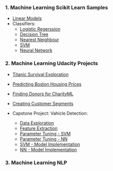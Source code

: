 

### 1. Machine Learning Scikit Learn Samples

- [Linear Models](https://nbviewer.jupyter.org/github/datafiction/sklearn-samples/blob/master/LinearModels/Linear-models.ipynb)
- Classifiers:
  - [Logistic Regerssion](https://nbviewer.jupyter.org/github/datafiction/sklearn-samples/blob/master/Classifiers/Logistic/Logistic.ipynb)
  - [Decision Tree](https://nbviewer.jupyter.org/github/datafiction/sklearn-samples/blob/master/Classifiers/Tree/Tree.ipynb)
  - [Nearest Neighbour](https://nbviewer.jupyter.org/github/datafiction/sklearn-samples/blob/master/Classifiers/Neighbour/Neighbour.ipynb)
  - [SVM](https://nbviewer.jupyter.org/github/datafiction/sklearn-samples/blob/master/Classifiers/SVM/svm.ipynb)
  - [Neural Network](https://nbviewer.jupyter.org/github/datafiction/sklearn-samples/blob/master/Classifiers/NN/nn.ipynb)



### 2. Machine Learning Udacity Projects

- [Titanic Survival Exploration](https://nbviewer.jupyter.org/github/Vasuji/MLND-projects/blob/master/titanic_survival_exploration/titanic_survival_exploration.ipynb)
- [Predicting Boston Housing Prices](https://nbviewer.jupyter.org/github/Vasuji/MLND-projects/blob/master/boston_housing/boston_housing.ipynb)
- [Finding Donors for CharityML](https://nbviewer.jupyter.org/github/Vasuji/MLND-projects/blob/master/finding_donors/finding_donors.ipynb)
- [Creating Customer Segments](https://nbviewer.jupyter.org/github/Vasuji/MLND-projects/blob/master/Customer_segments/customer_segments.ipynb)

- Capstone Project: Vahicle Detection:
  - [Data Exploration](https://nbviewer.jupyter.org/github/Vasuji/MLND-capstone/blob/master/I-Explore-data.ipynb)
  - [Feature Extraction](https://nbviewer.jupyter.org/github/Vasuji/MLND-capstone/blob/master/II-Feature-extraction.ipynb)
  - [Parameter Tuning - SVM](https://nbviewer.jupyter.org/github/Vasuji/MLND-capstone/blob/master/III-Parameter-tuning-svm.ipynb)
  - [Parameter Tuning - NN](https://nbviewer.jupyter.org/github/Vasuji/MLND-capstone/blob/master/III-Parameter-tuning-svm.ipynb)
  - [SVM - Model Implementation](https://nbviewer.jupyter.org/github/Vasuji/MLND-capstone/blob/master/IV-Apply-model-svm.ipynb)
  - [NN - Model Implementation](https://nbviewer.jupyter.org/github/Vasuji/MLND-capstone/blob/master/IV-Apply-model-nn.ipynb)



### 3. Machine Learning NLP







